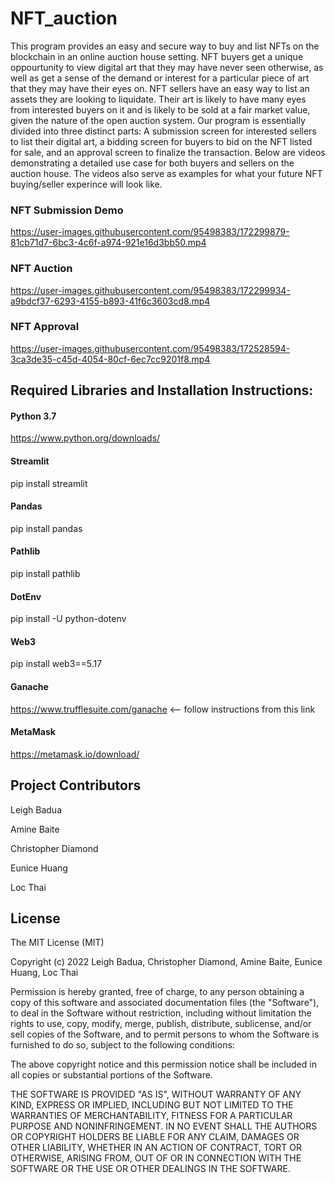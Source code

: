 # NFT_auction

This program provides an easy and secure way to buy and list NFTs on the blockchain in an online auction house setting.  NFT buyers get a unique oppourtunity to view digital art that they may have never seen otherwise, as well as get a sense of the demand or interest for a particular piece of art that they may have their eyes on.  NFT sellers have an easy way to list an assets they are looking to liquidate.  Their art is likely to have many eyes from interested buyers on it and is likely to be sold at a fair market value, given the nature of the open auction system.  Our program is essentially divided into three distinct parts:  A submission screen for interested sellers to list their digital art, a bidding screen for buyers to bid on the NFT listed for sale, and an approval screen to finalize the transaction.  Below are videos demonstrating a detailed use case for both buyers and sellers on the auction house.  The videos also serve as examples for what your future NFT buying/seller experince will look like.

### NFT Submission Demo
https://user-images.githubusercontent.com/95498383/172299879-81cb71d7-6bc3-4c6f-a974-921e16d3bb50.mp4

### NFT Auction

https://user-images.githubusercontent.com/95498383/172299934-a9bdcf37-6293-4155-b893-41f6c3603cd8.mp4

### NFT Approval

https://user-images.githubusercontent.com/95498383/172528594-3ca3de35-c45d-4054-80cf-6ec7cc9201f8.mp4


## Required Libraries and Installation Instructions:

#### Python 3.7
https://www.python.org/downloads/

#### Streamlit
pip install streamlit

#### Pandas 
pip install pandas

#### Pathlib
pip install pathlib

#### DotEnv
pip install -U python-dotenv

#### Web3
pip install web3==5.17

#### Ganache
https://www.trufflesuite.com/ganache <-- follow instructions from this link

#### MetaMask
https://metamask.io/download/


## Project Contributors 

Leigh Badua

Amine Baite

Christopher Diamond

Eunice Huang

Loc Thai


## License

The MIT License (MIT)

Copyright (c) 2022 Leigh Badua, Christopher Diamond, Amine Baite, Eunice Huang, Loc Thai

Permission is hereby granted, free of charge, to any person obtaining a copy of this software and associated documentation files (the "Software"), to deal in the Software without restriction, including without limitation the rights to use, copy, modify, merge, publish, distribute, sublicense, and/or sell copies of the Software, and to permit persons to whom the Software is furnished to do so, subject to the following conditions:

The above copyright notice and this permission notice shall be included in all copies or substantial portions of the Software.

THE SOFTWARE IS PROVIDED "AS IS", WITHOUT WARRANTY OF ANY KIND, EXPRESS OR IMPLIED, INCLUDING BUT NOT LIMITED TO THE WARRANTIES OF MERCHANTABILITY, FITNESS FOR A PARTICULAR PURPOSE AND NONINFRINGEMENT. IN NO EVENT SHALL THE AUTHORS OR COPYRIGHT HOLDERS BE LIABLE FOR ANY CLAIM, DAMAGES OR OTHER LIABILITY, WHETHER IN AN ACTION OF CONTRACT, TORT OR OTHERWISE, ARISING FROM, OUT OF OR IN CONNECTION WITH THE SOFTWARE OR THE USE OR OTHER DEALINGS IN THE SOFTWARE.
